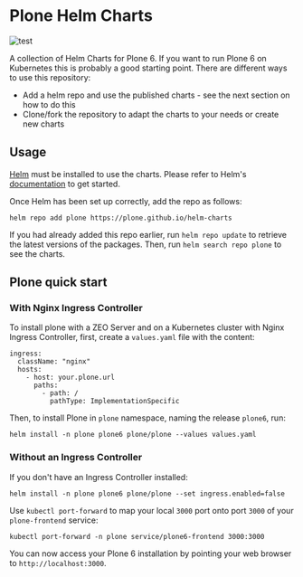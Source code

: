 # Plone Helm Charts

![test](https://github.com/plone/helm-charts/actions/workflows/test.yml/badge.svg)

A collection of Helm Charts for Plone 6.
If you want to run Plone 6 on Kubernetes this is probably a good starting point.
There are different ways to use this repository:

* Add a helm repo and use the published charts - see the next section on how to do this
* Clone/fork the repository to adapt the charts to your needs or create new charts

## Usage

[Helm](https://helm.sh) must be installed to use the charts.  Please refer to
Helm's [documentation](https://helm.sh/docs) to get started.

Once Helm has been set up correctly, add the repo as follows:

`helm repo add plone https://plone.github.io/helm-charts`

If you had already added this repo earlier, run `helm repo update` to retrieve
the latest versions of the packages.  Then, run `helm search repo
plone` to see the charts.

## Plone quick start

### With Nginx Ingress Controller

To install plone with a ZEO Server and on a Kubernetes cluster with Nginx Ingress Controller, first, create a `values.yaml` file with the content:

```
ingress:
  className: "nginx"
  hosts:
    - host: your.plone.url
      paths:
        - path: /
          pathType: ImplementationSpecific
```

Then, to install Plone in `plone` namespace, naming the release `plone6`, run:

```
helm install -n plone plone6 plone/plone --values values.yaml
```

### Without an Ingress Controller

If you don't have an Ingress Controller installed:

```
helm install -n plone plone6 plone/plone --set ingress.enabled=false
```

Use `kubectl port-forward` to map your local `3000` port onto port `3000` of your `plone-frontend` service:

```
kubectl port-forward -n plone service/plone6-frontend 3000:3000
```

You can now access your Plone 6 installation by pointing your web browser to `http://localhost:3000`.

